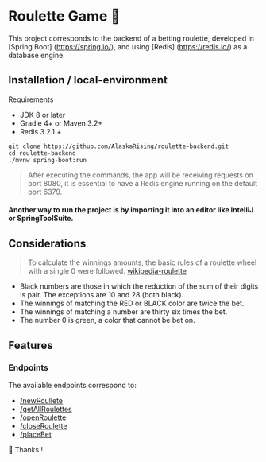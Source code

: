 # Roulette Game :flower_playing_cards:

This project corresponds to the backend of a betting roulette, developed in [Spring Boot] (https://spring.io/), and using [Redis] (https://redis.io/) as a database engine.

## Installation / local-environment

Requirements
- JDK 8 or later
- Gradle 4+ or Maven 3.2+
- Redis 3.2.1 +

```shell
git clone https://github.com/AlaskaRising/roulette-backend.git
cd roulette-backend
./mvnw spring-boot:run
```
>After executing the commands, the app will be receiving requests on port 8080, it is essential to have a Redis engine running on the default port 6379.

#### Another way to run the project is by importing it into an editor like IntelliJ or SpringToolSuite.

## Considerations
> To calculate the winnings amounts, the basic rules of a roulette wheel with a single 0 were followed. [wikipedia-roulette](https://en.wikipedia.org/wiki/Roulette)
* Black numbers are those in which the reduction of the sum of their digits is pair. The exceptions are 10 and 28 (both black).
* The winnings of matching the RED or BLACK color are twice the bet.
* The winnings of matching a number are thirty six times the bet.
* The number 0 is green, a color that cannot be bet on.


## Features

### Endpoints

The available endpoints correspond to: 

* [/newRoullete](https://github.com/AlaskaRising/roulette-backend/blob/bfefbcf47ce38a8c51a21a6333ceceb65344d332/src/main/java/com/roulette/app/controller/RouletteController.java#L35)
* [/getAllRoulettes](https://github.com/AlaskaRising/roulette-backend/blob/bfefbcf47ce38a8c51a21a6333ceceb65344d332/src/main/java/com/roulette/app/controller/RouletteController.java#L44)
* [/openRoulette](https://github.com/AlaskaRising/roulette-backend/blob/bfefbcf47ce38a8c51a21a6333ceceb65344d332/src/main/java/com/roulette/app/controller/RouletteController.java#L51)
* [/closeRoulette](https://github.com/AlaskaRising/roulette-backend/blob/bfefbcf47ce38a8c51a21a6333ceceb65344d332/src/main/java/com/roulette/app/controller/RouletteController.java#L60)
* [/placeBet](https://github.com/AlaskaRising/roulette-backend/blob/bfefbcf47ce38a8c51a21a6333ceceb65344d332/src/main/java/com/roulette/app/controller/BetController.java#L23)

>

:ocean: Thanks !
